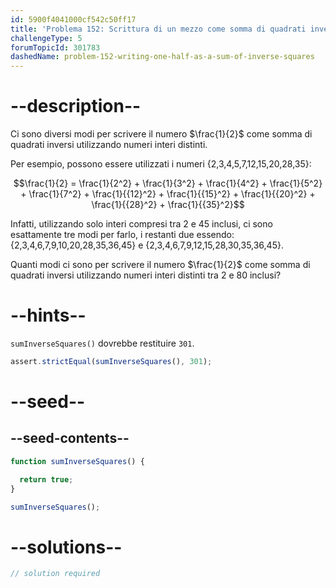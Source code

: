 ```yaml
---
id: 5900f4041000cf542c50ff17
title: 'Problema 152: Scrittura di un mezzo come somma di quadrati inversi'
challengeType: 5
forumTopicId: 301783
dashedName: problem-152-writing-one-half-as-a-sum-of-inverse-squares
---
```


# --description--

Ci sono diversi modi per scrivere il numero $\frac{1}{2}$ come somma di quadrati inversi utilizzando numeri interi distinti.

Per esempio, possono essere utilizzati i numeri {2,3,4,5,7,12,15,20,28,35}:

$$\frac{1}{2} = \frac{1}{2^2} + \frac{1}{3^2} + \frac{1}{4^2} + \frac{1}{5^2} + \frac{1}{7^2} + \frac{1}{{12}^2} + \frac{1}{{15}^2} + \frac{1}{{20}^2} + \frac{1}{{28}^2} + \frac{1}{{35}^2}$$

Infatti, utilizzando solo interi compresi tra 2 e 45 inclusi, ci sono esattamente tre modi per farlo, i restanti due essendo: {2,3,4,6,7,9,10,20,28,35,36,45} e {2,3,4,6,7,9,12,15,28,30,35,36,45}.

Quanti modi ci sono per scrivere il numero $\frac{1}{2}$ come somma di quadrati inversi utilizzando numeri interi distinti tra 2 e 80 inclusi?

# --hints--

`sumInverseSquares()` dovrebbe restituire `301`.

```js
assert.strictEqual(sumInverseSquares(), 301);
```

# --seed--

## --seed-contents--

```js
function sumInverseSquares() {

  return true;
}

sumInverseSquares();
```

# --solutions--

```js
// solution required
```

